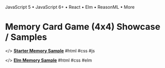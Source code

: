
JavaScript 5 • JavaScript 6+ • React • Elm • ReasonML • More

# Memory Card Game (4x4) Showcase / Samples

</> [**Starter Memory Sample**](http://memoryhtml.github.io/memory/starter)  #html #css #js

</> [**Elm Memory Sample**](http://memoryhtml.github.io/memory/elm)  #html #css #elm
